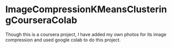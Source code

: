 # ImageCompressionKMeansClusteringCourseraColab
Though this is a coursera project, I have added my own photos for its image compression and used google colab to do this project.
